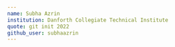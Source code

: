 ```yaml
---
name: Subha Azrin
institution: Danforth Collegiate Technical Institute
quote: git init 2022
github_user: subhaazrin
---
```

